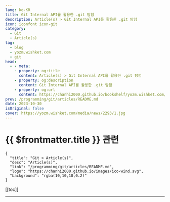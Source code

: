 ```yaml
---
lang: ko-KR
title: Git Internal API를 활용한 .git 탐험
description: Article(s) > Git Internal API를 활용한 .git 탐험
icon: iconfont icon-git
category: 
  - Git
  - Article(s)
tag: 
  - blog
  - yozm.wishket.com
  - git
head:
  - - meta:
    - property: og:title
      content: Article(s) > Git Internal API를 활용한 .git 탐험
    - property: og:description
      content: Git Internal API를 활용한 .git 탐험
    - property: og:url
      content: https://chanhi2000.github.io/bookshelf/yozm.wishket.com/2293.html
prev: /programming/git/articles/README.md
date: 2023-10-30
isOriginal: false
cover: https://yozm.wishket.com/media/news/2293/1.jpg
---
```


# {{ $frontmatter.title }} 관련

```component VPCard
{
  "title": "Git > Article(s)",
  "desc": "Article(s)",
  "link": "/programming/git/articles/README.md",
  "logo": "https://chanhi2000.github.io/images/ico-wind.svg",
  "background": "rgba(10,10,10,0.2)"
}
```

[[toc]]

---

<SiteInfo
  name="Git Internal API를 활용한 .git 탐험 | 요즘IT"
  desc="git은 요즘 개발자분들의 필수 교양이 되어 가고 있습니다. git은 추상화가 잘 되어 있어, 제공되는 API만으로 손쉽게 버전 관리가 가능하기 때문에 이러한 인기를 얻은 게 아닌가 싶습니다. 이번 글에서는 git의 내부 동작을 일부 만들어가며 이해해 보고자 합니다. 대부분의 경우에는 이러한 깊이 없이도 유용하지만, 내부 동작을 이해하게 되면 여러 가지 최적화나 도구를 만드는 데 도움이 됩니다."
  url="https://yozm.wishket.com/magazine/detail/2293/"
  logo="https://yozm.wishket.com/static/renewal/img/global/gnb_yozmit.svg"
  preview="https://yozm.wishket.com/media/news/2293/1.jpg"/>

<!-- TODO: 작성 -->

